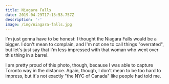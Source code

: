 ```yaml
---
title: Niagara Falls
date: 2019-04-29T17:13:53.757Z
description: '-'
image: /img/niagara-falls.jpg
---
```

  I'm just gonna have to be honest: I thought the Niagara Falls would be a
  bigger. I don't mean to complain, and I'm not one to call things "overrated",
  but let's just say that I'm less impressed with that woman who went over this
  thing in a barrel.

  I am pretty proud of this photo, though, because I was able to capture Toronto
  way in the distance. Again, though, I don't mean to be too hard to impress,
  but it's not exactly "the NYC of Canada" like people had told me.
